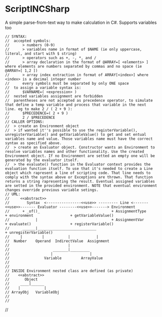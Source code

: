 # ScriptINCSharp
A simple parse-from-text way to make calculation in C#. Supports variables too

    // SYNTAX:
    // 	accepted symbols:
    // 		> numbers (0-9)
    //	 	> variables name in format of $NAME (ie only uppercase, literal, and start with $ string)
    // 		> operators such as +, -, *, and /
    //      > array declaration in the format of @ARRAY=[ <elements> ] where elements are numbers separated by commas and no space (ie @ARRAY=[ 1,2 ])
    //      > array index extraction in format of ARRAY[<index>] where <index> is a decimal integer number
    // 		every symbols must be separated by only ONE space
    // 	to assign a variable syntax is:
    // 		$VARNAME=( <expression> )
    // 	nested variables assignment are forbidden
    // 	parentheses are not accepted as precedence operator, to simulate that define a temp variable and process that variable in the next line. eg to make 2 / ( 2 + 9 ):
    // 		$PRECEDENCE=( 2 + 9 )
    // 		2 / $PRECEDENCE
    // CALLER OPTIONS:
    // 	> create an Environment object
    // 	> if wanted it''s possible to use the registerVariable(), unregisterVariable() and getVariableValue() to get and set entual variables name and value. Those variables name must have the correct syntax as specified above.
    // 	> create an Evaluator object. Constructor wants an Environment to resolve variables names and other functionality. Use the created Environment object. If no Environment are setted an empty one will be generated by the evaluator itself.
    // 	> the evaluate() function in the Evaluator context provides the evaluation function itself. To use that it's needed to create a Line object which rapresent a line of scripting code. That line needs to comply with the syntax above or Exceptions are thrown. That function returns a string rapresenting the result. Eventual assigned variables are setted in the provided environment. NOTE that eventual environment changes override previous variable setings.
    // UML:
    // 	   <<abstract>>
    // 	      Syntax  <----------------<<use>> --------- Line <-------<<use>>------- Evaluator --------<<use>>-------> Environment
    //	    + _of()_                                 + AssignmentType                + environment                 + getVariableValue()
    //	          |                                  + AssignmentVar                 + evaluate()                  + registerVariable()
    //      ______|___________________________                                                                     + unregisterVariable()
    //     |         |	         |            |                                                                       
    //  Number    Operand  IndirectValue  Assignment
    //                           |
    //                    _______|_________
    //                   |                 |
    //                Variable         ArrayValue
    //
    //
    // INSIDE Environment nested class are defined (as private)
    //    <<abstract>>
    //       Object
    //     ____|______
    //    |           |
    // ArrayObj   VariableObj
    //
    //
//
